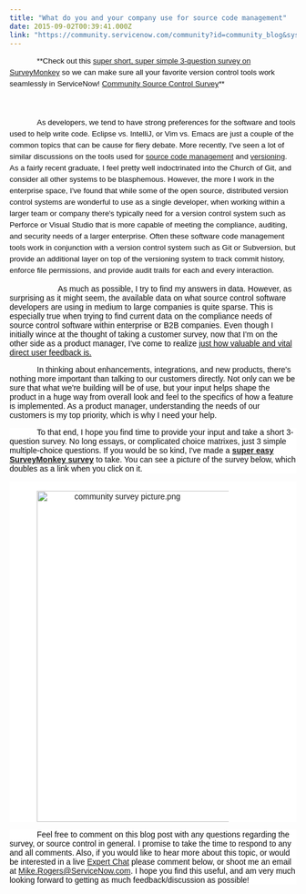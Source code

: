 ```yaml
---
title: "What do you and your company use for source code management"
date: 2015-09-02T00:39:41.000Z
link: "https://community.servicenow.com/community?id=community_blog&sys_id=df5eeaaddbd0dbc01dcaf3231f9619f4"
---
```

<p style="margin-bottom: .0001pt; text-indent: .5in;"><span style="color: #0d0d0d; font-family: Arial; text-indent: 0.5in; font-size: 10pt; line-height: 1.5em;">**Check out this <a title=".zoomerang.com/r/WJXK5ZT" href="https://s.zoomerang.com/r/WJXK5ZT">super short, super simple 3-question survey on SurveyMonkey</a> so we can make sure all your favorite version control tools work seamlessly in ServiceNow! <a href="https://s.zoomerang.com/r/WJXK5ZT" title="https://s.zoomerang.com/r/WJXK5ZT">Community Source Control Survey</a>**</span></p><p style="margin-bottom: .0001pt; text-indent: .5in;"><span style="color: #0d0d0d; font-family: Arial; text-indent: 0.5in; font-size: 10pt; line-height: 1.5em;"><br/></span></p><p style="margin-bottom: .0001pt; text-indent: .5in;"><span style="color: #0d0d0d; font-family: Arial; text-indent: 0.5in; font-size: 10pt; line-height: 1.5em;">As developers, we tend to have strong preferences for the software and tools used to help write code. Eclipse vs. IntelliJ, or Vim vs. Emacs are just a couple of the common topics that can be cause for fiery debate. More recently, I've seen a lot of similar discussions on the tools used for </span><a title="n.wikipedia.org/wiki/Software_configuration_management" href="https://en.wikipedia.org/wiki/Software_configuration_management" style="font-family: Arial; text-indent: 0.5in; font-size: 10pt; line-height: 1.5em;">source code management</a><span style="color: #0d0d0d; font-family: Arial; text-indent: 0.5in; font-size: 10pt; line-height: 1.5em;"> and </span><a title="n.wikipedia.org/wiki/Revision_control" href="https://en.wikipedia.org/wiki/Revision_control" style="font-family: Arial; text-indent: 0.5in; font-size: 10pt; line-height: 1.5em;">versioning</a><span style="color: #0d0d0d; font-family: Arial; text-indent: 0.5in; font-size: 10pt; line-height: 1.5em;">. As a fairly recent graduate, I feel pretty well indoctrinated into the Church of Git, and consider all other systems to be blasphemous. However, the more I work in the enterprise space, I've found that while some of the open source, distributed version control systems are wonderful to use as a single developer, when working within a larger team or company there's typically need for a version control system such as Perforce or Visual Studio that is more capable of meeting the compliance, auditing, and security needs of a larger enterprise. Often these software code management tools work in conjunction with a version control system such as Git or Subversion, but provide an additional layer on top of the versioning system to track commit history, enforce file permissions, and provide audit trails for each and every interaction.</span></p><p style="margin-bottom: .0001pt;"><span style="font-family: Arial; color: #0d0d0d;">                       As much as possible, I try to find my answers in data. However, as surprising as it might seem, the available data on what source control software developers are using in medium to large companies is quite sparse. This is especially true when trying to find current data on the compliance needs of source control software within enterprise or B2B companies. Even though I initially wince at the thought of taking a customer survey, now that I'm on the other side as a product manager, I've come to realize <span style="text-decoration: underline;">just how valuable and vital direct user feedback is.</span></span></p><p style="margin-bottom: .0001pt; text-indent: .5in;"><span style="color: #0d0d0d; font-family: Arial;">In thinking about enhancements, integrations, and new products, there's nothing more important than talking to our customers directly. Not only can we be sure that what we're building will be of use, but your input helps shape the product in a huge way from overall look and feel to the specifics of how a feature is implemented. As a product manager, understanding the needs of our customers is my top priority, which is why I need your help. </span></p><p style="margin-bottom: .0001pt; text-indent: .5in; background: white;"><span style="font-family: Arial; color: #0d0d0d;">To that end, I hope you find time to provide your input and take a short 3-question survey. No long essays, or complicated choice matrixes, just 3 simple multiple-choice questions. If you would be so kind, I've made a <a href="https://s.zoomerang.com/s/WJXK5ZT"><strong>super easy SurveyMonkey survey</strong></a> to take. You can see a picture of the survey below, which doubles as a link when you click on it. </span></p><p style="margin-bottom: .0001pt; text-indent: .5in; background: white;">                                                           <span style="font-family: Arial; color: #0d0d0d;"><a href="https://s.zoomerang.com/s/WJXK5ZT"><img   alt="community survey picture.png" class="image-0 jive-image" height="582" src="d9251486dbd05344e9737a9e0f96198e.iix" style="height: 581.694915254237px; width: 385px;" width="385"/></a><br/></span></p><p></p><p style="margin-bottom: .0001pt; text-indent: .5in; background: white;"><span style="font-family: Arial; color: #0d0d0d;">Feel free to comment on this blog post with any questions regarding the survey, or source control in general. I promise to take the time to respond to any and all comments. Also, if you would like to hear more about this topic, or would be interested in a live <a title="" _jive_internal="true" href="/community?id=community_forum&sys_id=d6295a2ddbd897c068c1fb651f9619f1">Expert Chat</a> please comment below, or shoot me an email at </span><span style="font-family: Arial; color: #0d0d0d;"><a title="ke.Rogers@ServiceNow.com" href="mailto:Mike.Rogers@ServiceNow.com">Mike.Rogers@ServiceNow.com</a></span><span style="font-family: Arial; color: #0d0d0d;">. I hope you find this useful, and am very much looking forward to getting as much feedback/discussion as possible! </span></p>